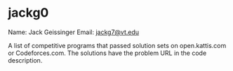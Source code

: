 # jackg0
Name: Jack Geissinger
Email: jackg7@vt.edu

A list of competitive programs that passed solution sets on open.kattis.com or Codeforces.com. The solutions have the problem URL in the code description.

